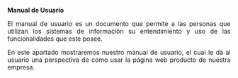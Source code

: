  **Manual de Usuario**

<p align= "justify">El manual de usuario es un documento que permite a las personas que utilizan los sistemas de información su entendimiento y uso de las funcionalidades que este posee.</p>

<p align= "justify">En este apartado mostraremos nuestro manual de usuario, el cual le da al usuario una perspectiva de como usar la página web producto de nuestra empresa.</p>